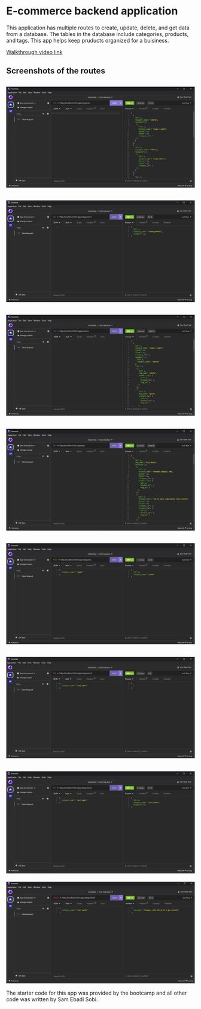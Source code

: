 # E-commerce backend application

This application has multiple routes to create, update, delete, and get data from a database. The tables in the database include categories, products, and tags. This app helps keep pruducts organized for a buisiness.

[Walkthrough video link]()

## Screenshots of the routes

## ![screenshot 1](/img/ss1.png)

## ![screenshot 2](/img/ss2.png)

## ![screenshot 3](/img/ss3.png)

## ![screenshot 4](/img/ss4.png)

## ![screenshot 5](/img/ss5.png)

## ![screenshot 6](/img/ss6.png)

## ![screenshot 7](/img/ss7.png)

![screenshot 8](/img/ss8.png)

The starter code for this app was provided by the bootcamp and all other code was written by Sam Ebadi Sobi.
